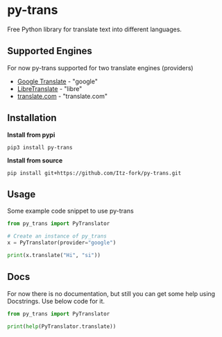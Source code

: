 # py-trans
Free Python library for translate text into different languages.

## Supported Engines
For now py-trans supported for two translate engines (providers)
- [Google Translate](https://translate.google.com/) - "google"
- [LibreTranslate](https://libretranslate.com/) - "libre"
- [translate.com](https://www.translate.com/) - "translate.com"

## Installation
**Install from pypi**
```
pip3 install py-trans
```
**Install from source**
```
pip install git+https://github.com/Itz-fork/py-trans.git
```

## Usage
Some example code snippet to use py-trans

```python
from py_trans import PyTranslator

# Create an instance of py_trans
x = PyTranslator(provider="google")

print(x.translate("Hi", "si"))
```

## Docs
For now there is no documentation, but still you can get some help using Docstrings. Use below code for it.
```python
from py_trans import PyTranslator

print(help(PyTranslator.translate))
```
